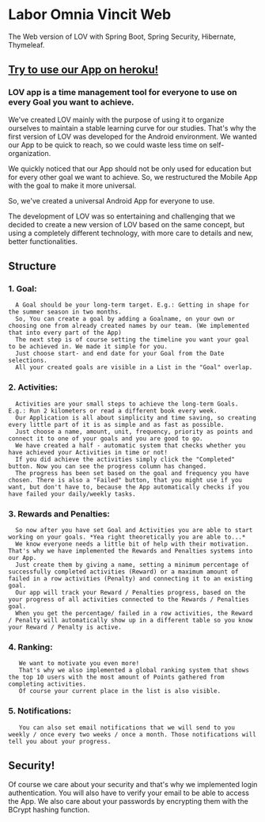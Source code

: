 # Labor Omnia Vincit Web
The Web version of LOV with Spring Boot, Spring Security, Hibernate, Thymeleaf.

## [Try to use our App on heroku!](https://lovappweb.herokuapp.com/)


### LOV app is a time management tool for everyone to use on every Goal you want to achieve. 
We've created LOV mainly with the purpose of using it to organize ourselves to maintain a stable learning curve for our studies. 
That's why the first version of LOV was developed for the Android environment. We wanted our App to be quick to reach, so we could waste less time on self-organization. 

We quickly noticed that our App should not be only used for education but for every other goal we want to achieve. So, we restructured the Mobile App with the goal to make it more universal.

So, we've created a universal Android App for everyone to use. 

The development of LOV was so entertaining and challenging that we decided to create a new version of LOV based on the same concept, but using a completely different technology, with more care to details and new, better functionalities. 

## Structure

### 1. Goal:
      A Goal should be your long-term target. E.g.: Getting in shape for the summer season in two months. 
      So, You can create a goal by adding a Goalname, on your own or choosing one from already created names by our team. (We implemented that into every part of the App)
      The next step is of course setting the timeline you want your goal to be achieved in. We made it simple for you.
      Just choose start- and end date for your Goal from the Date selections.
      All your created goals are visible in a List in the "Goal" overlap.
      
### 2. Activities:
      Activities are your small steps to achieve the long-term Goals. E.g.: Run 2 kilometers or read a different book every week.
      Our Application is all about simplicity and time saving, so creating every little part of it is as simple and as fast as possible.
      Just choose a name, amount, unit, frequency, priority as points and connect it to one of your goals and you are good to go.
      We have created a half - automatic system that checks whether you have achieved your Activities in time or not! 
      If you did achieve the activities simply click the "Completed" button. Now you can see the progress column has changed. 
      The progress has been set based on the goal and frequency you have chosen. There is also a "Failed" button, that you might use if you want, but don't have to, because the App automatically checks if you have failed your daily/weekly tasks.
      
### 3. Rewards and Penalties:
      So now after you have set Goal and Activities you are able to start working on your goals. *Yea right theoretically you are able to...*
      We know everyone needs a little bit of help with their motivation. That's why we have implemented the Rewards and Penalties systems into our App.
      Just create them by giving a name, setting a minimum percentage of successfully completed activities (Reward) or a maximum amount of failed in a row activities (Penalty) and connecting it to an existing goal.
      Our app will track your Reward / Penalties progress, based on the your progress of all activities connected to the Rewards / Penalties goal.
      When you get the percentage/ failed in a row activities, the Reward / Penalty will automatically show up in a different table so you know your Reward / Penalty is active.
      
### 4. Ranking:
       We want to motivate you even more!
       That's why we also implemented a global ranking system that shows the top 10 users with the most amount of Points gathered from completing activities.
       Of course your current place in the list is also visible. 
       
### 5. Notifications:
       You can also set email notifications that we will send to you weekly / once every two weeks / once a month. Those notifications will tell you about your progress. 
       
       
## Security!
Of course we care about your security and that's why we implemented login authentication. You will also have to verify your email to be able to access the App.
We also care about your passwords by encrypting them with the BCrypt hashing function.
      
    
